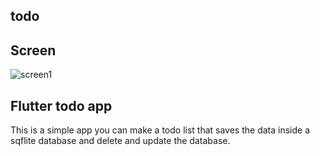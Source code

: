 ## todo

## Screen

![screen1](../master/demo_screenshot.png)

## Flutter todo app

This is a simple app you can make a todo list that saves the data inside a sqflite database and delete and update the database.
